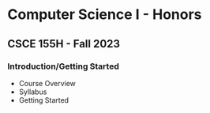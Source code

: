 # Computer Science I - Honors
## CSCE 155H - Fall 2023
### Introduction/Getting Started

- Course Overview
- Syllabus
- Getting Started
